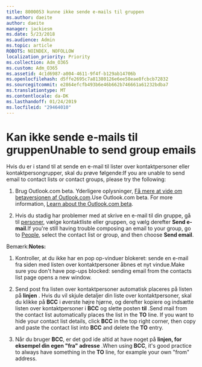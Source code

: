 ```yaml
---
title: 8000053 kunne ikke sende e-mails til gruppen
ms.author: daeite
author: daeite
manager: jackiesm
ms.date: 5/23/2018
ms.audience: Admin
ms.topic: article
ROBOTS: NOINDEX, NOFOLLOW
localization_priority: Priority
ms.collection: Adm_O365
ms.custom: Adm_O365
ms.assetid: 4c1d6987-a004-4611-9f4f-b129ab14706b
ms.openlocfilehash: d5ffe2695c7a81380126e6ee58eae8fcbcb72832
ms.sourcegitcommit: e2864efcfb493b6e46b662b746661a61232bdba7
ms.translationtype: MT
ms.contentlocale: da-DK
ms.lasthandoff: 01/24/2019
ms.locfileid: "29464010"
---
```

# <a name="unable-to-send-group-emails"></a><span data-ttu-id="279e4-102">Kan ikke sende e-mails til gruppen</span><span class="sxs-lookup"><span data-stu-id="279e4-102">Unable to send group emails</span></span>

<span data-ttu-id="279e4-103">Hvis du er i stand til at sende en e-mail til lister over kontaktpersoner eller kontaktpersongrupper, skal du prøve følgende:</span><span class="sxs-lookup"><span data-stu-id="279e4-103">If you are unable to send email to contact lists or contact groups, please try the following:</span></span>
  
1. <span data-ttu-id="279e4-p101">Brug Outlook.com beta. Yderligere oplysninger, [Få mere at vide om betaversionen af Outlook.com](https://support.office.com/article/e2261c7f-d413-4084-8f22-21282f42d8cf).</span><span class="sxs-lookup"><span data-stu-id="279e4-p101">Use Outlook.com beta. For more information, [Learn about the Outlook.com beta](https://support.office.com/article/e2261c7f-d413-4084-8f22-21282f42d8cf).</span></span>
    
2. <span data-ttu-id="279e4-106">Hvis du stadig har problemer med at skrive en e-mail til din gruppe, gå til [personer](https://outlook.live.com/people/), vælge kontaktliste eller gruppen, og vælg derefter **Send e-mail**.</span><span class="sxs-lookup"><span data-stu-id="279e4-106">If you're still having trouble composing an email to your group, go to [People](https://outlook.live.com/people/), select the contact list or group, and then choose **Send email**.</span></span>
    
 <span data-ttu-id="279e4-107">Bemærk:</span><span class="sxs-lookup"><span data-stu-id="279e4-107">**Notes:**</span></span>
  
1. <span data-ttu-id="279e4-108">Kontroller, at du ikke har en pop op-vinduer blokeret: sende en e-mail fra siden med listen over kontaktpersoner åbnes et nyt vindue.</span><span class="sxs-lookup"><span data-stu-id="279e4-108">Make sure you don't have pop-ups blocked: sending email from the contacts list page opens a new window.</span></span>
    
2. <span data-ttu-id="279e4-p102">Send post fra listen over kontaktpersoner automatisk placeres på listen på **linjen** . Hvis du vil skjule detaljer din liste over kontaktpersoner, skal du klikke på **BCC** i øverste højre hjørne, og derefter kopiere og indsætte listen over kontaktpersoner i **BCC** og slette posten **til** .</span><span class="sxs-lookup"><span data-stu-id="279e4-p102">Send mail from the contact list automatically places the list in the **TO** line. If you want to hide your contact list details, click **BCC** in the top right corner, then copy and paste the contact list into **BCC** and delete the **TO** entry.</span></span> 
    
3. <span data-ttu-id="279e4-111">Når du bruger **BCC**, er det god ide altid at have noget på **linjen, for eksempel din egen "fra" adresse** .</span><span class="sxs-lookup"><span data-stu-id="279e4-111">When using **BCC**, it's good practice to always have something in the **TO** line, for example your own "from" address.</span></span> 
    

